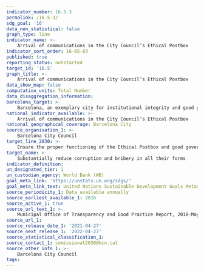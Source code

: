 ```yaml
---
indicator_number: 16.5.3
permalink: /16-5-3/
sdg_goal: '16'
data_non_statistical: false
graph_type: line
indicator_name: >-
    Arrival of communications in the City Council’s Ethical Postbox
indicator_sort_order: 16-05-03
published: true
reporting_status: notstarted
target_id: '16.5'
graph_title: >-
    Arrival of communications in the City Council’s Ethical Postbox
data_show_map: false
computation_units: Total Number
data_disaggregation_information:
barcelona_target: >-
    Barcelona, an exemplary city for institutional integrity and good governance
national_indicator_available: >-
    Arrival of communications in the City Council’s Ethical Postbox
national_geographical_coverage: Barcelona City
source_organisation_1: >-
    Barcelona City Council
target_line_2030: >-
    Ensure the proper functioning of the Ethical Postbox and good governance. Target value 2030: To be determined
target_name: >-
    Substantially reduce corruption and bribery in all their forms
indicator_definition:
un_designated_tier: 1
un_custodian_agency: World Bank (WB)
goal_meta_link: 'https://unstats.un.org/sdgs/'
goal_meta_link_text: United Nations Sustainable Development Goals Metadata (pdf 894kB)
source_periodicity_1: Data available annually
source_earliest_available_1: 2016
source_active_1: true
source_url_text_1: >-
    Municipal Office of Transparency and Good Practice Report, 2018-May 2019
source_url_1: 
source_release_date_1: '2021-04-27'
source_next_release_1: '2022-04-27'
source_statistical_classification_1: 
source_contact_1: comissionat2030@bcn.cat
source_other_info_1: >-
    Barcelona City Council
tags:
---
```

